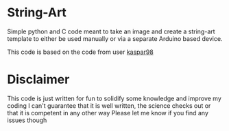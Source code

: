 # String-Art
Simple python and C code meant to take an image and create a string-art template to either be used manually or via a separate Arduino based device.

This code is based on the code from user [kaspar98](https://github.com/kaspar98/StringArt)

# Disclaimer
This code is just written for fun to solidify some knowledge and improve my coding
I can't guarantee that it is well written, the science checks out or that it is competent in any other way
Please let me know if you find any issues though
